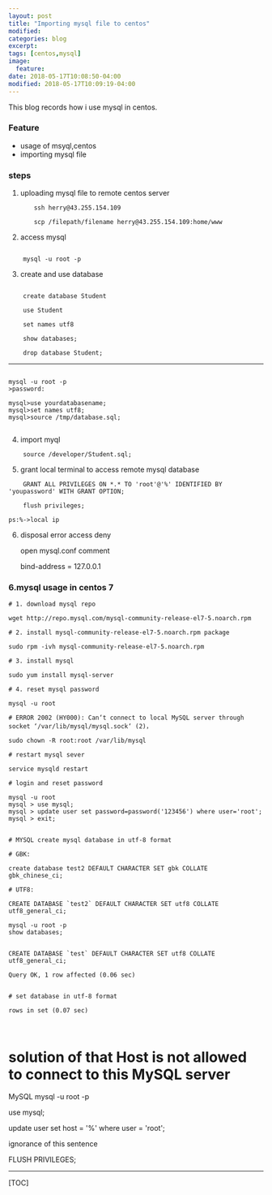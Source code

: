 ```yaml
---
layout: post
title: "Importing mysql file to centos"
modified:
categories: blog
excerpt:
tags: [centos,mysql]
image:
  feature:
date: 2018-05-17T10:08:50-04:00
modified: 2018-05-17T10:09:19-04:00
---
```



This blog records how i use mysql in centos.


### Feature ###

* usage of msyql,centos
* importing mysql file

### steps ###

1. uploading mysql file to remote centos server
    

 ```
        ssh herry@43.255.154.109

        scp /filepath/filename herry@43.255.154.109:home/www     
```


2. access mysql

```

    mysql -u root -p

```

3. create and use database

```

    create database Student

    use Student

    set names utf8

    show databases;

    drop database Student;

```

----------

```

mysql -u root -p
>password:

mysql>use yourdatabasename;
mysql>set names utf8;
mysql>source /tmp/database.sql;


```


4. import myql

```
    source /developer/Student.sql;
```

5. grant local terminal to access remote mysql database

```
    GRANT ALL PRIVILEGES ON *.* TO 'root'@'%' IDENTIFIED BY 'youpassword' WITH GRANT OPTION;

    flush privileges;
```

    ps:%->local ip

6. disposal error access deny

    open mysql.conf comment 

    bind-address           = 127.0.0.1


### 6.mysql usage in centos 7

```
# 1. download mysql repo 

wget http://repo.mysql.com/mysql-community-release-el7-5.noarch.rpm

# 2. install mysql-community-release-el7-5.noarch.rpm package

sudo rpm -ivh mysql-community-release-el7-5.noarch.rpm

# 3. install mysql

sudo yum install mysql-server

# 4. reset mysql password

mysql -u root

# ERROR 2002 (HY000): Can‘t connect to local MySQL server through socket ‘/var/lib/mysql/mysql.sock‘ (2)，

sudo chown -R root:root /var/lib/mysql

# restart mysql sever

service mysqld restart

# login and reset password

mysql -u root  
mysql > use mysql;
mysql > update user set password=password('123456') where user='root';
mysql > exit;


# MYSQL create mysql database in utf-8 format

# GBK: 

create database test2 DEFAULT CHARACTER SET gbk COLLATE gbk_chinese_ci;  

# UTF8: 

CREATE DATABASE `test2` DEFAULT CHARACTER SET utf8 COLLATE utf8_general_ci;  

mysql -u root -p 
show databases;


CREATE DATABASE `test` DEFAULT CHARACTER SET utf8 COLLATE utf8_general_ci;  

Query OK, 1 row affected (0.06 sec) 


# set database in utf-8 format

rows in set (0.07 sec) 



```



# solution of that Host is not allowed to connect to this MySQL server

MySQL mysql -u root -p

use mysql;

update user set host = '%' where user = 'root';

ignorance of this sentence

FLUSH PRIVILEGES;


-------

[TOC]








